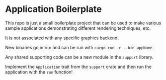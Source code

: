 # Application Boilerplate

This repo is just a small boilerplate project that can be used to make various sample applications demonstrating different rendering techniques, etc.

It is not associated with any specific graphics backend.

New binaries go in `bin` and can be run with `cargo run -r --bin appName`.

Any shared supporting code can be a new module in the `support` library.

Implement the `Application` trait from the `support` crate and then run the application with the `run` function!

